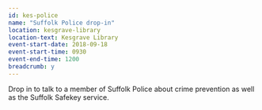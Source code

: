```yaml
---
id: kes-police
name: "Suffolk Police drop-in"
location: kesgrave-library
location-text: Kesgrave Library
event-start-date: 2018-09-18
event-start-time: 0930
event-end-time: 1200
breadcrumb: y
---
```


Drop in to talk to a member of Suffolk Police about crime prevention as well as the Suffolk Safekey service.
